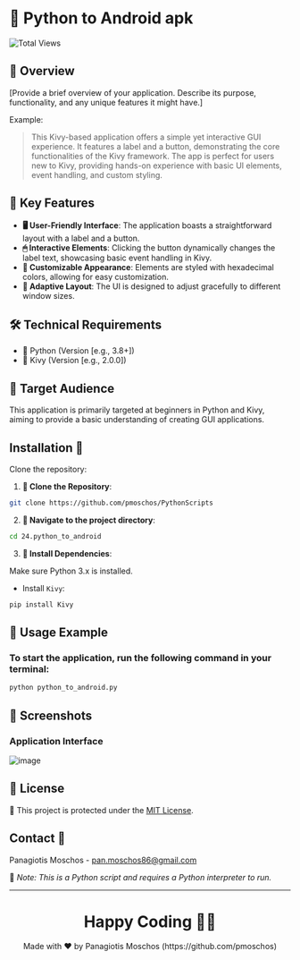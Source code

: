 # 📱 Python to Android apk

![Total Views](https://views.whatilearened.today/views/github/pmoschos/pmoschos.svg)

## 🌟 Overview

[Provide a brief overview of your application. Describe its purpose, functionality, and any unique features it might have.]

Example:
> This Kivy-based application offers a simple yet interactive GUI experience. It features a label and a button, demonstrating the core functionalities of the Kivy framework. The app is perfect for users new to Kivy, providing hands-on experience with basic UI elements, event handling, and custom styling.

## 🔑 Key Features

- **🖥 User-Friendly Interface**: The application boasts a straightforward layout with a label and a button.
- **🖱 Interactive Elements**: Clicking the button dynamically changes the label text, showcasing basic event handling in Kivy.
- **🎨 Customizable Appearance**: Elements are styled with hexadecimal colors, allowing for easy customization.
- **📐 Adaptive Layout**: The UI is designed to adjust gracefully to different window sizes.

## 🛠 Technical Requirements

- 🐍 Python (Version [e.g., 3.8+])
- 🎨 Kivy (Version [e.g., 2.0.0])

## 👥 Target Audience

This application is primarily targeted at beginners in Python and Kivy, aiming to provide a basic understanding of creating GUI applications.


## Installation 💾
Clone the repository:

1. **🔗 Clone the Repository**:
```bash
git clone https://github.com/pmoschos/PythonScripts
```

2. **📁 Navigate to the project directory**:
```bash
cd 24.python_to_android
```

3. **🔧 Install Dependencies**:

Make sure Python 3.x is installed.

- Install `Kivy`:
```bash
pip install Kivy
```

## 📌 Usage Example

### To start the application, run the following command in your terminal:

```bash
python python_to_android.py
```

## 📸 Screenshots

### Application Interface

![image](https://github.com/pmoschos/pmoschos/assets/133533759/6e72797d-7b14-4109-b6cd-f92404cf64ed)


## 📄 License
🔐 This project is protected under the [MIT License](https://mit-license.org/).


## Contact 📧
Panagiotis Moschos - pan.moschos86@gmail.com

🔗 *Note: This is a Python script and requires a Python interpreter to run.*

---
<h1 align=center>Happy Coding 👨‍💻 </h1>

<p align="center">
  Made with ❤️ by Panagiotis Moschos (https://github.com/pmoschos)
</p>

